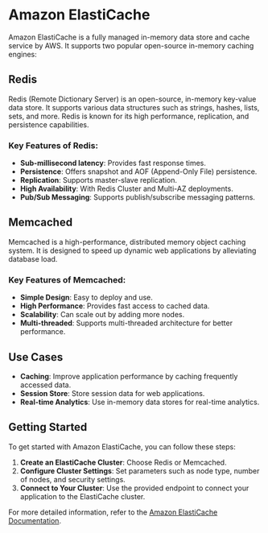 # Amazon ElastiCache

Amazon ElastiCache is a fully managed in-memory data store and cache service by AWS. It supports two popular open-source in-memory caching engines:

## Redis

Redis (Remote Dictionary Server) is an open-source, in-memory key-value data store. It supports various data structures such as strings, hashes, lists, sets, and more. Redis is known for its high performance, replication, and persistence capabilities.

### Key Features of Redis:
- **Sub-millisecond latency**: Provides fast response times.
- **Persistence**: Offers snapshot and AOF (Append-Only File) persistence.
- **Replication**: Supports master-slave replication.
- **High Availability**: With Redis Cluster and Multi-AZ deployments.
- **Pub/Sub Messaging**: Supports publish/subscribe messaging patterns.

## Memcached

Memcached is a high-performance, distributed memory object caching system. It is designed to speed up dynamic web applications by alleviating database load.

### Key Features of Memcached:
- **Simple Design**: Easy to deploy and use.
- **High Performance**: Provides fast access to cached data.
- **Scalability**: Can scale out by adding more nodes.
- **Multi-threaded**: Supports multi-threaded architecture for better performance.

## Use Cases

- **Caching**: Improve application performance by caching frequently accessed data.
- **Session Store**: Store session data for web applications.
- **Real-time Analytics**: Use in-memory data stores for real-time analytics.

## Getting Started

To get started with Amazon ElastiCache, you can follow these steps:
1. **Create an ElastiCache Cluster**: Choose Redis or Memcached.
2. **Configure Cluster Settings**: Set parameters such as node type, number of nodes, and security settings.
3. **Connect to Your Cluster**: Use the provided endpoint to connect your application to the ElastiCache cluster.

For more detailed information, refer to the [Amazon ElastiCache Documentation](https://docs.aws.amazon.com/elasticache/).
